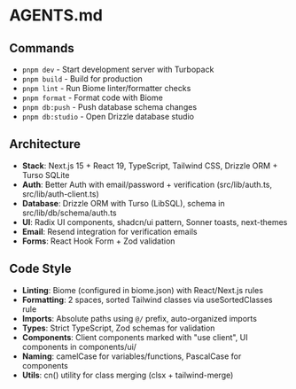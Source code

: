# AGENTS.md

## Commands
- `pnpm dev` - Start development server with Turbopack
- `pnpm build` - Build for production
- `pnpm lint` - Run Biome linter/formatter checks  
- `pnpm format` - Format code with Biome
- `pnpm db:push` - Push database schema changes
- `pnpm db:studio` - Open Drizzle database studio

## Architecture
- **Stack**: Next.js 15 + React 19, TypeScript, Tailwind CSS, Drizzle ORM + Turso SQLite
- **Auth**: Better Auth with email/password + verification (src/lib/auth.ts, src/lib/auth-client.ts)
- **Database**: Drizzle ORM with Turso (LibSQL), schema in src/lib/db/schema/auth.ts
- **UI**: Radix UI components, shadcn/ui pattern, Sonner toasts, next-themes
- **Email**: Resend integration for verification emails
- **Forms**: React Hook Form + Zod validation

## Code Style  
- **Linting**: Biome (configured in biome.json) with React/Next.js rules
- **Formatting**: 2 spaces, sorted Tailwind classes via useSortedClasses rule
- **Imports**: Absolute paths using `@/` prefix, auto-organized imports
- **Types**: Strict TypeScript, Zod schemas for validation
- **Components**: Client components marked with "use client", UI components in components/ui/
- **Naming**: camelCase for variables/functions, PascalCase for components
- **Utils**: cn() utility for class merging (clsx + tailwind-merge)
